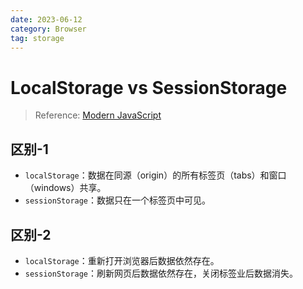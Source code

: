 ```yaml
---
date: 2023-06-12
category: Browser
tag: storage
---
```


# LocalStorage vs SessionStorage

> Reference: [Modern JavaScript](https://javascript.info/localstorage#summary)

## 区别-1

- `localStorage`：数据在同源（origin）的所有标签页（tabs）和窗口（windows）共享。
- `sessionStorage`：数据只在一个标签页中可见。

## 区别-2

- `localStorage`：重新打开浏览器后数据依然存在。
- `sessionStorage`：刷新网页后数据依然存在，关闭标签业后数据消失。
